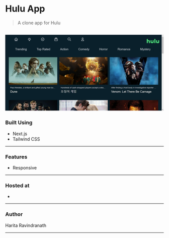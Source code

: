 # Hulu App 
> A clone app for Hulu

![image](https://github.com/harita-gr/Hulu_app/blob/7b7f2aee7b11bc5ec0a3d39511c4808915536ca2/Screenshot%202021-11-02%20162012.jpg)
---
### Built Using
- Next.js
- Tailwind CSS
---
### Features
- Responsive

---
### Hosted at
-

---
### Author
Harita Ravindranath

---
